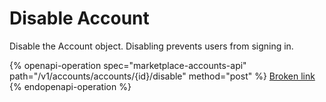 # Disable Account

Disable the Account object. Disabling prevents users from signing in.

{% openapi-operation spec="marketplace-accounts-api" path="/v1/accounts/accounts/{id}/disable" method="post" %}
[Broken link](broken-reference)
{% endopenapi-operation %}

